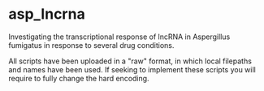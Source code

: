 # asp_lncrna
Investigating the transcriptional response of lncRNA in Aspergillus fumigatus in response to several drug conditions.

All scripts have been uploaded in a "raw" format, in which local filepaths and names have been used. If seeking to implement these scripts you will require to fully change the hard encoding.
